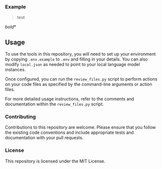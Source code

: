 ### Example
>test

*bold**

## Usage

To use the tools in this repository, you will need to set up your environment by copying `.env.example` to `.env` and filling in your details. You can also modify `local.json` as needed to point to your local language model instances.

Once configured, you can run the `review_files.py` script to perform actions on your code files as specified by the command-line arguments or action files.

For more detailed usage instructions, refer to the comments and documentation within the `review_files.py` script.

### Contributing

Contributions to this repository are welcome. Please ensure that you follow the existing code conventions and include appropriate tests and documentation with your pull requests.

### License

This repository is licensed under the MIT License.
